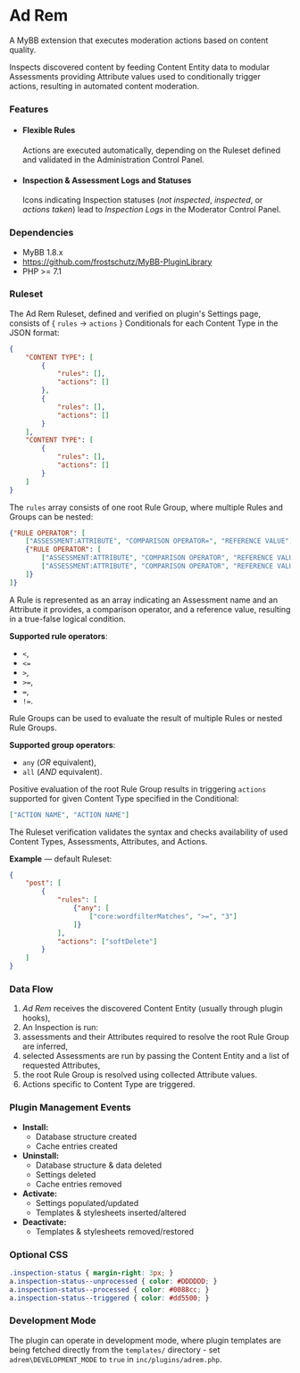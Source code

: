 # Ad Rem

A MyBB extension that executes moderation actions based on content quality.

Inspects discovered content by feeding Content Entity data to modular Assessments providing Attribute values used to conditionally trigger actions, resulting in automated content moderation.

### Features
- #### Flexible Rules
  Actions are executed automatically, depending on the Ruleset defined and validated in the Administration Control Panel.
- #### Inspection & Assessment Logs and Statuses
  Icons indicating Inspection statuses (_not inspected_, _inspected_, or _actions taken_) lead to _Inspection Logs_ in the Moderator Control Panel.

### Dependencies
- MyBB 1.8.x
- https://github.com/frostschutz/MyBB-PluginLibrary
- PHP >= 7.1

### Ruleset
The Ad Rem Ruleset, defined and verified on plugin's Settings page, consists of { `rules` → `actions` } Conditionals for each Content Type in the JSON format:

```json
{
    "CONTENT TYPE": [
        {
            "rules": [],
            "actions": []
        },
        {
            "rules": [],
            "actions": []
        }
    ],
    "CONTENT TYPE": [
        {
            "rules": [],
            "actions": []
        }
    ]
}
```

The `rules` array consists of one root Rule Group, where multiple Rules and Groups can be nested:
```json
{"RULE OPERATOR": [
    ["ASSESSMENT:ATTRIBUTE", "COMPARISON OPERATOR=", "REFERENCE VALUE"],
    {"RULE OPERATOR": [
        ["ASSESSMENT:ATTRIBUTE", "COMPARISON OPERATOR", "REFERENCE VALUE"],
        ["ASSESSMENT:ATTRIBUTE", "COMPARISON OPERATOR", "REFERENCE VALUE"]
    ]}
]}
```

A Rule is represented as an array indicating an Assessment name and an Attribute it provides, a comparison operator, and a reference value, resulting in a true-false logical condition.

**Supported rule operators**:
- `<`,
- `<=`
- `>`,
- `>=`,
- `=`,
- `!=`.

Rule Groups can be used to evaluate the result of multiple Rules or nested Rule Groups.

**Supported group operators**:
- `any` (*OR* equivalent),
- `all` (*AND* equivalent).

Positive evaluation of the root Rule Group results in triggering `actions` supported for given Content Type specified in the Conditional:
```json
["ACTION NAME", "ACTION NAME"]
```

The Ruleset verification validates the syntax and checks availability of used Content Types, Assessments, Attributes, and Actions.

**Example** &mdash; default Ruleset:
```json
{
    "post": [
        {
            "rules": [
                {"any": [
                    ["core:wordfilterMatches", ">=", "3"]
                ]}
            ],
            "actions": ["softDelete"]
        }
    ]
}
```

### Data Flow
1. *Ad Rem* receives the discovered Content Entity (usually through plugin hooks),
2. An Inspection is run:
  1. assessments and their Attributes required to resolve the root Rule Group are inferred,
  2. selected Assessments are run by passing the Content Entity and a list of requested Attributes,
  3. the root Rule Group is resolved using collected Attribute values.
3. Actions specific to Content Type are triggered.

### Plugin Management Events
- **Install:**
  - Database structure created
  - Cache entries created
- **Uninstall:**
  - Database structure & data deleted
  - Settings deleted
  - Cache entries removed
- **Activate:**
  - Settings populated/updated
  - Templates & stylesheets inserted/altered
- **Deactivate:**
  - Templates & stylesheets removed/restored

### Optional CSS
```css
.inspection-status { margin-right: 3px; }
a.inspection-status--unprocessed { color: #DDDDDD; }
a.inspection-status--processed { color: #0088cc; }
a.inspection-status--triggered { color: #dd5500; }
```

### Development Mode
The plugin can operate in development mode, where plugin templates are being fetched directly from the `templates/` directory - set `adrem\DEVELOPMENT_MODE` to `true` in `inc/plugins/adrem.php`.
